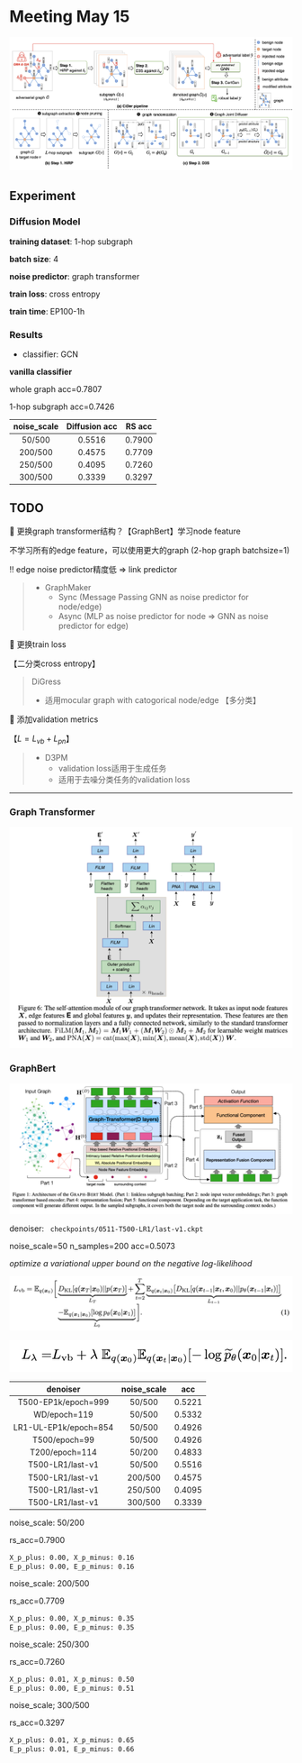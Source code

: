 # Meeting May 15

![image-20240506143648942](../assets/images/image-20240506143648942.png)



## Experiment



### Diffusion Model

**training dataset**: 1-hop subgraph

**batch size**: 4

**noise predictor**: graph transformer

**train loss**: cross entropy

**train time**: EP100-1h



### Results

- classifier: GCN

**vanilla classifier**

whole graph acc=0.7807

1-hop subgraph acc=0.7426

| noise_scale | Diffusion acc | RS acc |
| :---------: | :-----------: | :----: |
|   50/500    |    0.5516     | 0.7900 |
|   200/500   |    0.4575     | 0.7709 |
|   250/500   |    0.4095     | 0.7260 |
|   300/500   |    0.3339     | 0.3297 |



## TODO

🤔️ 更换graph transformer结构？【GraphBert】学习node feature

不学习所有的edge feature，可以使用更大的graph (2-hop graph batchsize=1)

‼️ edge noise predictor精度低 => link predictor

> - GraphMaker
>   - Sync (Message Passing GNN as noise predictor for node/edge)
>   - Async (MLP as noise predictor for node => GNN as noise predictor for edge)

🤔️ 更换train loss 

【二分类cross entropy】

> DiGress
>
> - 适用mocular graph with catogorical node/edge 【多分类】

🤔️ 添加validation metrics

【$L=L_{vb}+L_{pn}$】

> - D3PM
>   - validation loss适用于生成任务
>   - 适用于去噪分类任务的validation loss









***

### Graph Transformer

![image-20240516104906602](../assets/images/image-20240516104906602.png)

### GraphBert

![image-20240516105402412](../assets/images/image-20240516105402412.png)

denoiser: ` checkpoints/0511-T500-LR1/last-v1.ckpt`

noise_scale=50 n_samples=200 acc=0.5073

*optimize a variational upper bound on the negative log-likelihood*

![image-20240515112317809](../assets/images/image-20240515112317809.png)

![image-20240515112403180](../assets/images/image-20240515112403180.png)

|       denoiser        | noise_scale |  acc   |
| :-------------------: | :---------: | :----: |
|  T500-EP1k/epoch=999  |   50/500    | 0.5221 |
|     WD/epoch=119      |   50/500    | 0.5332 |
| LR1-UL-EP1k/epoch=854 |   50/500    | 0.4926 |
|     T500/epoch=99     |   50/500    | 0.4926 |
|    T200/epoch=114     |   50/200    | 0.4833 |
|   T500-LR1/last-v1    |   50/500    | 0.5516 |
|   T500-LR1/last-v1    |   200/500   | 0.4575 |
|   T500-LR1/last-v1    |   250/500   | 0.4095 |
|   T500-LR1/last-v1    |   300/500   | 0.3339 |

noise_scale: 50/200

rs_acc=0.7900

```
X_p_plus: 0.00, X_p_minus: 0.16
E_p_plus: 0.00, E_p_minus: 0.16
```

noise_scale: 200/500

rs_acc=0.7709

```
X_p_plus: 0.00, X_p_minus: 0.35
E_p_plus: 0.00, E_p_minus: 0.35
```

noise_scale: 250/300

rs_acc=0.7260

```
X_p_plus: 0.01, X_p_minus: 0.50
E_p_plus: 0.00, E_p_minus: 0.51
```

noise_scale; 300/500

rs_acc=0.3297

```
X_p_plus: 0.01, X_p_minus: 0.65
E_p_plus: 0.01, E_p_minus: 0.66
```



